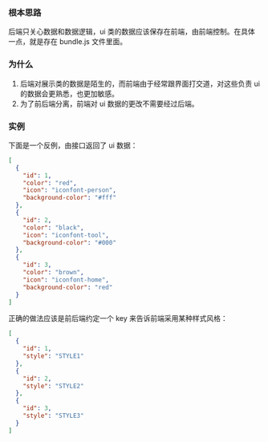 ### 根本思路

后端只关心数据和数据逻辑，ui 类的数据应该保存在前端，由前端控制。在具体一点，就是存在 bundle.js 文件里面。

### 为什么

1. 后端对展示类的数据是陌生的，而前端由于经常跟界面打交道，对这些负责 ui 的数据会更熟悉，也更加敏感。
2. 为了前后端分离，前端对 ui 数据的更改不需要经过后端。

### 实例

下面是一个反例，由接口返回了 ui 数据：

```json
[
  {
    "id": 1,
    "color": "red",
    "icon": "iconfont-person",
    "background-color": "#fff"
  },
  {
    "id": 2,
    "color": "black",
    "icon": "iconfont-tool",
    "background-color": "#000"
  },
  {
    "id": 3,
    "color": "brown",
    "icon": "iconfont-home",
    "background-color": "red"
  }
]
```

正确的做法应该是前后端约定一个 key 来告诉前端采用某种样式风格：

```json
[
  {
    "id": 1,
    "style": "STYLE1"
  },
  {
    "id": 2,
    "style": "STYLE2"
  },
  {
    "id": 3,
    "style": "STYLE3"
  }
]
```
